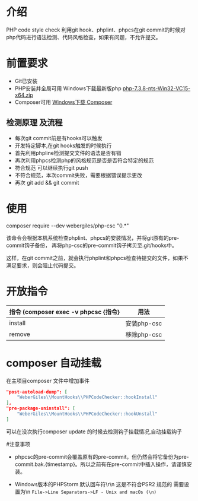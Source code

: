 # 介绍

PHP code style check 利用git hook、phplint、phpcs在git commit的时候对php代码进行语法检测、代码风格检查，如果有问题，不允许提交。

# 前置要求
 - Git已安装
 - PHP安装并全局可用 Windows下载最新版php [php-7.3.8-nts-Win32-VC15-x64.zip](https://windows.php.net/downloads/releases/php-7.3.8-nts-Win32-VC15-x64.zip)
 - Composer可用 [Windows下载 Composer](https://getcomposer.org/Composer-Setup.exe)

## 检测原理 及流程
- 每次git commit前是有hooks可以触发
- 开发特定脚本,在git hooks触发的时候执行
- 首先利用phpline检测提交文件的语法是否有错
- 再次利用phpcs检测php的风格规范是否是否符合特定的规范
- 符合规范 可以继续执行git push
- 不符合规范，本次commit失败，需要根据错误提示更改 
- 再次 git add && git commit

# 使用
composer require --dev webergiles/php-csc "0.*"

该命令会根据本机系统检查phplint、phpcs的安装情况，并将git原有的pre-commit钩子备份，
再将php-csc的pre-commit钩子拷贝至.git/hooks中。

这样，在git commit之前，就会执行phplint和phpcs检查待提交的文件，如果不满足要求，则会阻止代码提交。

# 开放指令

指令 (composer exec -v phpcsc {指令} | 用法
--- | --- |
install |	安装php-csc
remove  |	移除php-csc

# composer 自动挂载
在主项目composer 文件中增加事件
```json
"post-autoload-dump": [
    "WeberGiles\\MountHooks\\PHPCodeChecker::hookInstall"
],
"pre-package-uninstall": [
    "WeberGiles\\MountHooks\\PHPCodeChecker::hookUnstall"
]
```
可以在没次执行composer update 的时候去检测钩子挂载情况,自动挂载钩子

#注意事项
- phpcsc的pre-commit会覆盖原有的pre-commit，但仍然会将它备份为pre-commit.bak.{timestamp}。所以之前有在pre-commit中插入操作，请谨慎安装。

- Windows版本的PHPStorm 默认回车符\r\n 这是不符合PSR2 规范的 需要设置为\n 
`File->Line Separators->LF - Unix and macOs (\n)`

